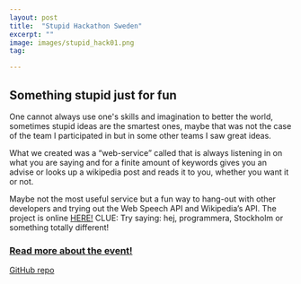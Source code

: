 ```yaml
---
layout: post
title:  "Stupid Hackathon Sweden"
excerpt: ""
image: images/stupid_hack01.png
tag:

---
```

## Something stupid just for fun

One cannot always use one's skills and imagination to better the world, sometimes stupid ideas are the smartest ones, maybe that was not the case of the team I participated in but in some other teams I saw great ideas.

What we created was a “web-service” called  that is always listening in on what you are saying and for a finite amount of keywords gives you an advise or looks up a wikipedia post and reads it to you, whether you want it or not.

Maybe not the most useful service but a fun way to hang-out with other developers and trying out the Web Speech API and Wikipedia’s API. The project is online                           <a href="https://stupidhackathon.herokuapp.com" target="_blank">HERE!</a> CLUE: Try saying: hej, programmera, Stockholm or something totally different!

### <a href="https://www.stupidhackathon.se/" target="_blank"> Read more about the event!</a>


<a href="https://github.com/Hatlen/stupidhackaton " target="_blank">GitHub repo</a>
